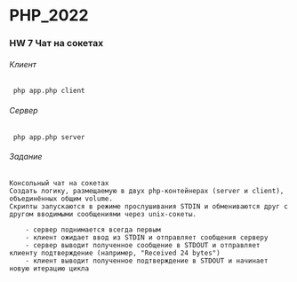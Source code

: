 # PHP_2022
### HW 7  Чат на сокетах


###### Клиент
```
 php app.php client
```

###### Сервер
```
 php app.php server
```

###### Задание
```
Консольный чат на сокетах
Создать логику, размещаемую в двух php-контейнерах (server и client), объединённых общим volume.
Скрипты запускаются в режиме прослушивания STDIN и обмениваются друг с другом вводимыми сообщениями через unix-сокеты.

    - сервер поднимается всегда первым
    - клиент ожидает ввод из STDIN и отправляет сообщения серверу
    - сервер выводит полученное сообщение в STDOUT и отправляет клиенту подтверждение (например, "Received 24 bytes")
    - клиент выводит полученное подтверждение в STDOUT и начинает новую итерацию цикла
```
